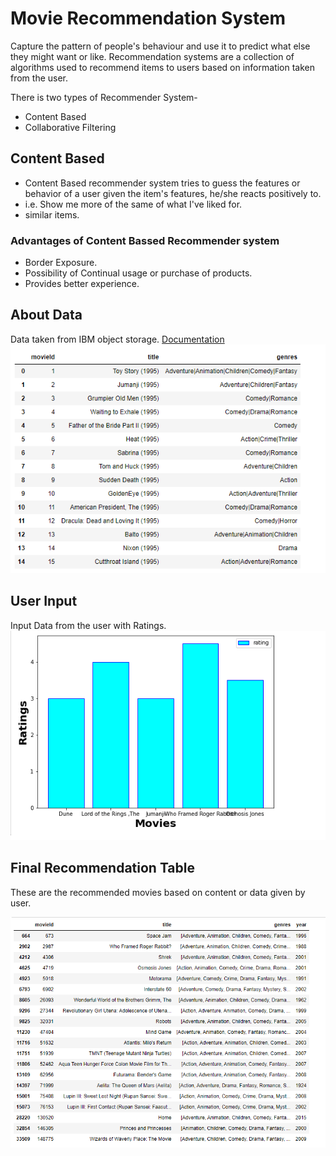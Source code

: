 
# Movie Recommendation System

Capture the pattern of people's behaviour and use it to predict what else they might want or like. Recommendation systems are a collection of algorithms used to recommend items to users based on information taken from the user.

There is two types of Recommender System-

- Content Based
- Collaborative Filtering



## Content Based

- Content Based recommender system tries to guess the features or behavior of a user given the item's features, he/she reacts positively to.
- i.e. Show me more of the same of what I've liked for.
- similar items.

### Advantages of Content Bassed Recommender system

- Border Exposure.
- Possibility of Continual usage or purchase of products.
- Provides better experience.
## About Data

Data taken from IBM object storage.
[Documentation](https://github.com/hellfire95/Movie-Recommendation-System/blob/main/movies.csv)
![Dataset](https://github.com/hellfire95/Movie-Recommendation-System/blob/main/Data_table.png?raw=true)

## User Input

Input Data from the user with Ratings.
![user input](https://github.com/hellfire95/Movie-Recommendation-System/blob/main/user%20Input_data%20.png?raw=true)

## Final Recommendation Table 

These are the recommended movies based on content or data given by user.

![final Table](https://github.com/hellfire95/Movie-Recommendation-System/blob/main/Final_table.png?raw=true)